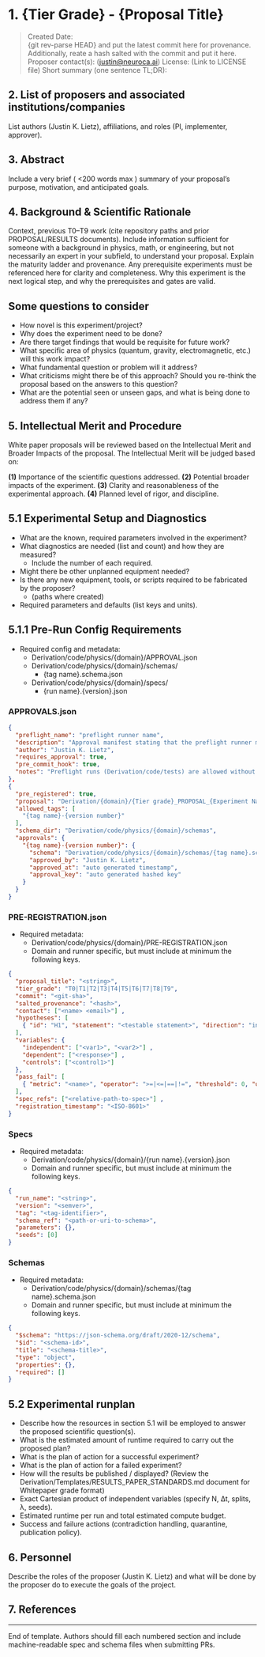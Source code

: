 <!-- White Paper Proposal Template

ATTENTION! The proposal documents you create MUST BE whitepaper-grade documents with full structure, full narrative, MathJax-rendered equations (Meaning use Github MathJax syntax, $ ... $ and $$ ... $$ instead of other syntax), numeric figure captions tied to actual artifacts if using any for background, explicit thresholds with pass/fail gates, and provenance. You need to imagine if the document will be getting submitted for proposal at the most highly respected and quality Physics journals on Earth. These templates are engineering-grade and intended to be machine-actionable.

This template is the canonical authoring scaffold for VDM proposals (T0–T9 ladder). It is MANDATORY and IMPORTANT to include the substance of the outlined topics. The
length of the proposal should not exceed five U.S. letter-sized pages (including figures and references). Language and phrasing in this document should be objective and third perspective, placing the VDM as the subject. When describing methods the focus should be on what is predicted, planned, and what will be done rather than using perspective based verbiage (example: "We/I/They propose a metriplectic..." would be wrong. Instead, do this "Proposed in this document is a metriplectic..." or even "VDM proposes a metriplectic...")

# Tier Grades

This MUST included the grade of proposal this is. The grade of the proposal should be the same as the grade of the RESULTS_* if the runs pass.

Shown in a table below is the T0–T9 maturity ladder. This ladder distinguishes between:

- **Meters/instruments** (T2): Proven testing measurement apparatus
- **Phenomena** (T3+): Making physics claims with those proven meters
- **Preregistered claims** (T4-T6): Formal hypothesis testing
- **Robustness & validation** (T7-T8): Out-of-sample prediction
- **Reproduction** (T9): External verification

- **T0 (Concept)**
- **T1 (Proto-model)**
- **T2 (Instrument)**
- **T3 (Smoke)**
- **T4 (Prereg)**
- **T5 (Pilot)**
- **T6 (Main Result)**
- **T7 (Out-of-sample prediction)**
- **T8 (Robustness validation and parameter sweeps**
- **T9 (External verification/reproduction)** 

Additionally, if this PROPOSAL document is graded above T0, there should be existing supporting work referenced for each tier in sequence. For example, if a T4 experiment is proposed there must be a T0, T1, T2, and T3 that exists within the repository referenced with paths for any existing PROPOSAL and RESULTS documents listed. The figures and logs can also be referenced from each of those prior work items. There should be at a minimum of one for each, but no max limit.

In order for any experiment to run or pass, PROPOSAL_ documents MUST be created. Reference some brief approval standards here C:\git\Prometheus_VDM\derivation\code\common\authorization\README.md -->

# 1. {Tier Grade} - {Proposal Title}

> Created Date:  
> {git rev-parse HEAD} and put the latest commit here for provenance.
> Additionally, reate a hash salted with the commit and put it here.
> Proposer contact(s):  (<justin@neuroca.ai>)
> License: (Link to LICENSE file)
> Short summary (one sentence TL;DR):  

## 2. List of proposers and associated institutions/companies

List authors (Justin K. Lietz), affiliations, and roles (PI, implementer, approver).

## 3. Abstract

Include a very brief ( <200 words max ) summary of your proposal’s purpose, motivation, and anticipated goals.

## 4. Background & Scientific Rationale

Context, previous T0–T9 work (cite repository paths and prior PROPOSAL/RESULTS documents). Include information sufficient for someone with a background in physics, math, or engineering,
but not necessarily an expert in your subfield, to understand your proposal. Explain the maturity ladder and provenance. Any prerequisite experiments must be referenced here for clarity and completeness. Why this experiment is the next logical step, and why the prerequisites and gates are valid.

## Some questions to consider

- How novel is this experiment/project?
- Why does the experiment need to be done?
- Are there target findings that would be requisite for future work?
- What specific area of physics (quantum, gravity, electromagnetic, etc.) will this work impact?
- What fundamental question or problem will it address?
- What criticisms might there be of this approach? Should you re-think the proposal based on the answers to this question?
- What are the potential seen or unseen gaps, and what is being done to address them if any?

## 5. Intellectual Merit and Procedure

White paper proposals will be reviewed based on the Intellectual Merit and Broader Impacts of
the proposal. The Intellectual Merit will be judged based on:

**(1)** Importance of the scientific questions addressed.
**(2)** Potential broader impacts of the experiment.
**(3)** Clarity and reasonableness of the experimental approach.
**(4)** Planned level of rigor, and discipline.

## 5.1 Experimental Setup and Diagnostics

- What are the known, required parameters involved in the experiment?
- What diagnostics are needed (list and count) and how they are measured?
  - Include the number of each required.
- Might there be other unplanned equipment needed?
- Is there any new equipment, tools, or scripts required to be fabricated by the proposer?
  - (paths where created)
- Required parameters and defaults (list keys and units).

## 5.1.1 Pre-Run Config Requirements

- Required config and metadata:
  - Derivation/code/physics/{domain}/APPROVAL.json
  - Derivation/code/physics/{domain}/schemas/
    - {tag name}.schema.json
  - Derivation/code/physics/{domain}/specs/
    - {run name}.{version}.json

### APPROVALS.json

```json
{
  "preflight_name": "preflight runner name",
  "description": "Approval manifest stating that the preflight runner must pass before real runs that write artifacts.",
  "author": "Justin K. Lietz",
  "requires_approval": true,
  "pre_commit_hook": true,
  "notes": "Preflight runs (Derivation/code/tests) are allowed without approval. To run real experiments that write artifacts, a relevant PROPOSAL_* must be created at Derivation/{domain}/ explicit review."
},
{
  "pre_registered": true,
  "proposal": "Derivation/{domain}/{Tier grade}_PROPOSAL_{Experiment Name}.md",
  "allowed_tags": [
    "{tag name}-{version number}"
  ],
  "schema_dir": "Derivation/code/physics/{domain}/schemas",
  "approvals": {
    "{tag name}-{version number}": {
      "schema": "Derivation/code/physics/{domain}/schemas/{tag name}.schema.json",
      "approved_by": "Justin K. Lietz",
      "approved_at": "auto generated timestamp",
      "approval_key": "auto generated hashed key"
    }
  }
}
```

### PRE-REGISTRATION.json

- Required metadata:
  - Derivation/code/physics/{domain}/PRE-REGISTRATION.json
  - Domain and runner specific, but must include at minimum the following keys.

<!-- Minimum required keys only; values are placeholders. It is recommended to add more if there are any additional. -->
```json
{
  "proposal_title": "<string>",
  "tier_grade": "T0|T1|T2|T3|T4|T5|T6|T7|T8|T9",
  "commit": "<git-sha>",
  "salted_provenance": "<hash>",
  "contact": ["<name> <email>"] ,
  "hypotheses": [
    { "id": "H1", "statement": "<testable statement>", "direction": "increase|decrease|no-change" }
  ],
  "variables": {
    "independent": ["<var1>", "<var2>"] ,
    "dependent": ["<response>"] ,
    "controls": ["<control1>"]
  },
  "pass_fail": [
    { "metric": "<name>", "operator": ">=|<=|==|!=", "threshold": 0, "unit": "<unit>" }
  ],
  "spec_refs": ["<relative-path-to-spec>"] ,
  "registration_timestamp": "<ISO-8601>"
}
```

### Specs

- Required metadata:
  - Derivation/code/physics/{domain}/{run name}.{version}.json
  - Domain and runner specific, but must include at minimum the following keys.

<!-- Minimum required keys only; values are placeholders. It is recommended to add more if there are any additional. -->
```json
{
  "run_name": "<string>",
  "version": "<semver>",
  "tag": "<tag-identifier>",
  "schema_ref": "<path-or-uri-to-schema>",
  "parameters": {},
  "seeds": [0]
}
```

### Schemas

- Required metadata:
  - Derivation/code/physics/{domain}/schemas/{tag name}.schema.json
  - Domain and runner specific, but must include at minimum the following keys.

<!-- Minimum JSON Schema draft; extend per use-case. It is recommended to add more if there are any additional. -->
```json
{
  "$schema": "https://json-schema.org/draft/2020-12/schema",
  "$id": "<schema-id>",
  "title": "<schema-title>",
  "type": "object",
  "properties": {},
  "required": []
}
```

## 5.2 Experimental runplan

- Describe how the resources in section 5.1 will be employed to answer the proposed scientific question(s).
- What is the estimated amount of runtime required to carry out the proposed plan?
- What is the plan of action for a successful experiment?
- What is the plan of action for a failed experiment?
- How will the results be published / displayed? (Review the Derivation/Templates/RESULTS_PAPER_STANDARDS.md document for Whitepaper grade format)
- Exact Cartesian product of independent variables (specify N, Δt, splits, λ, seeds).
- Estimated runtime per run and total estimated compute budget.
- Success and failure actions (contradiction handling, quarantine, publication policy).

## 6. Personnel

Describe the roles of the proposer (Justin K. Lietz) and what will be done by the proposer do to execute the goals of the project.

## 7. References

---

End of template. Authors should fill each numbered section and include machine-readable spec and schema files when submitting PRs.
